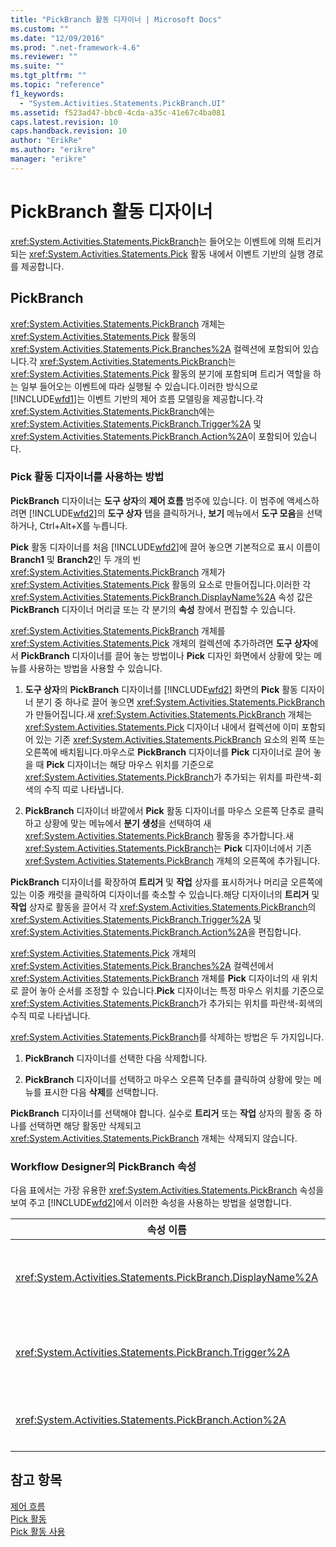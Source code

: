 ```yaml
---
title: "PickBranch 활동 디자이너 | Microsoft Docs"
ms.custom: ""
ms.date: "12/09/2016"
ms.prod: ".net-framework-4.6"
ms.reviewer: ""
ms.suite: ""
ms.tgt_pltfrm: ""
ms.topic: "reference"
f1_keywords: 
  - "System.Activities.Statements.PickBranch.UI"
ms.assetid: f523ad47-bbc0-4cda-a35c-41e67c4ba081
caps.latest.revision: 10
caps.handback.revision: 10
author: "ErikRe"
ms.author: "erikre"
manager: "erikre"
---
```

# PickBranch 활동 디자이너
<xref:System.Activities.Statements.PickBranch>는 들어오는 이벤트에 의해 트리거되는 <xref:System.Activities.Statements.Pick> 활동 내에서 이벤트 기반의 실행 경로를 제공합니다.  
  
## PickBranch  
 <xref:System.Activities.Statements.PickBranch> 개체는 <xref:System.Activities.Statements.Pick> 활동의 <xref:System.Activities.Statements.Pick.Branches%2A> 컬렉션에 포함되어 있습니다.각 <xref:System.Activities.Statements.PickBranch>는 <xref:System.Activities.Statements.Pick> 활동의 분기에 포함되며 트리거 역할을 하는 일부 들어오는 이벤트에 따라 실행될 수 있습니다.이러한 방식으로 [!INCLUDE[wfd1](../workflow-designer/includes/wfd1_md.md)]는 이벤트 기반의 제어 흐름 모델링을 제공합니다.각 <xref:System.Activities.Statements.PickBranch>에는 <xref:System.Activities.Statements.PickBranch.Trigger%2A> 및 <xref:System.Activities.Statements.PickBranch.Action%2A>이 포함되어 있습니다.  
  
### Pick 활동 디자이너를 사용하는 방법  
 **PickBranch** 디자이너는 **도구 상자**의 **제어 흐름** 범주에 있습니다. 이 범주에 액세스하려면 [!INCLUDE[wfd2](../workflow-designer/includes/wfd2_md.md)]의 **도구 상자** 탭을 클릭하거나, **보기** 메뉴에서 **도구 모음**을 선택하거나, Ctrl\+Alt\+X를 누릅니다.  
  
 **Pick** 활동 디자이너를 처음 [!INCLUDE[wfd2](../workflow-designer/includes/wfd2_md.md)]에 끌어 놓으면 기본적으로 표시 이름이 **Branch1** 및 **Branch2**인 두 개의 빈 <xref:System.Activities.Statements.PickBranch> 개체가 <xref:System.Activities.Statements.Pick> 활동의 요소로 만들어집니다.이러한 각 <xref:System.Activities.Statements.PickBranch.DisplayName%2A> 속성 값은 **PickBranch** 디자이너 머리글 또는 각 분기의 **속성** 창에서 편집할 수 있습니다.  
  
 <xref:System.Activities.Statements.PickBranch> 개체를 <xref:System.Activities.Statements.Pick> 개체의 컬렉션에 추가하려면 **도구 상자**에서 **PickBranch** 디자이너를 끌어 놓는 방법이나 **Pick** 디자인 화면에서 상황에 맞는 메뉴를 사용하는 방법을 사용할 수 있습니다.  
  
1.  **도구 상자**의 **PickBranch** 디자이너를 [!INCLUDE[wfd2](../workflow-designer/includes/wfd2_md.md)] 화면의 **Pick** 활동 디자이너 분기 중 하나로 끌어 놓으면 <xref:System.Activities.Statements.PickBranch>가 만들어집니다.새 <xref:System.Activities.Statements.PickBranch> 개체는 <xref:System.Activities.Statements.Pick> 디자이너 내에서 컬렉션에 이미 포함되어 있는 기존 <xref:System.Activities.Statements.PickBranch> 요소의 왼쪽 또는 오른쪽에 배치됩니다.마우스로 **PickBranch** 디자이너를 **Pick** 디자이너로 끌어 놓을 때 **Pick** 디자이너는 해당 마우스 위치를 기준으로 <xref:System.Activities.Statements.PickBranch>가 추가되는 위치를 파란색\-회색의 수직 띠로 나타냅니다.  
  
2.  **PickBranch** 디자이너 바깥에서 **Pick** 활동 디자이너를 마우스 오른쪽 단추로 클릭하고 상황에 맞는 메뉴에서 **분기 생성**을 선택하여 새 <xref:System.Activities.Statements.PickBranch> 활동을 추가합니다.새 <xref:System.Activities.Statements.PickBranch>는 **Pick** 디자이너에서 기존 <xref:System.Activities.Statements.PickBranch> 개체의 오른쪽에 추가됩니다.  
  
 **PickBranch** 디자이너를 확장하여 **트리거** 및 **작업** 상자를 표시하거나 머리글 오른쪽에 있는 이중 캐럿을 클릭하여 디자이너를 축소할 수 있습니다.해당 디자이너의 **트리거** 및 **작업** 상자로 활동을 끌어서 각 <xref:System.Activities.Statements.PickBranch>의 <xref:System.Activities.Statements.PickBranch.Trigger%2A> 및 <xref:System.Activities.Statements.PickBranch.Action%2A>을 편집합니다.  
  
 <xref:System.Activities.Statements.Pick> 개체의 <xref:System.Activities.Statements.Pick.Branches%2A> 컬렉션에서 <xref:System.Activities.Statements.PickBranch> 개체를 **Pick** 디자이너의 새 위치로 끌어 놓아 순서를 조정할 수 있습니다.**Pick** 디자이너는 특정 마우스 위치를 기준으로 <xref:System.Activities.Statements.PickBranch>가 추가되는 위치를 파란색\-회색의 수직 띠로 나타냅니다.  
  
 <xref:System.Activities.Statements.PickBranch>를 삭제하는 방법은 두 가지입니다.  
  
1.  **PickBranch** 디자이너를 선택한 다음 삭제합니다.  
  
2.  **PickBranch** 디자이너를 선택하고 마우스 오른쪽 단추를 클릭하여 상황에 맞는 메뉴를 표시한 다음 **삭제**를 선택합니다.  
  
 **PickBranch** 디자이너를 선택해야 합니다. 실수로 **트리거** 또는 **작업** 상자의 활동 중 하나를 선택하면 해당 활동만 삭제되고 <xref:System.Activities.Statements.PickBranch> 개체는 삭제되지 않습니다.  
  
### Workflow Designer의 PickBranch 속성  
 다음 표에서는 가장 유용한 <xref:System.Activities.Statements.PickBranch> 속성을 보여 주고 [!INCLUDE[wfd2](../workflow-designer/includes/wfd2_md.md)]에서 이러한 속성을 사용하는 방법을 설명합니다.  
  
|속성 이름|필수|사용법|  
|-----------|--------|---------|  
|<xref:System.Activities.Statements.PickBranch.DisplayName%2A>|False|**PickBranch** 디자이너의 머리글에 표시되는 이름입니다.기본값은 Branch입니다.<br /><br /> <xref:System.Activities.Activity.DisplayName%2A>은 꼭 필요하지 않더라도 사용하는 것이 좋습니다.|  
|<xref:System.Activities.Statements.PickBranch.Trigger%2A>|True|각 <xref:System.Activities.Statements.PickBranch>에는 <xref:System.Activities.Statements.PickBranch.Action%2A>을 호출할 수 있는 <xref:System.Activities.Statements.PickBranch.Trigger%2A> 활동이 포함되어 있습니다.|  
|<xref:System.Activities.Statements.PickBranch.Action%2A>|False|각 <xref:System.Activities.Statements.PickBranch>에는 트리거될 경우 실행되는 <xref:System.Activities.Statements.PickBranch.Action%2A>이 포함되어 있습니다.|  
  
## 참고 항목  
 [제어 흐름](../workflow-designer/control-flow-activity-designers.md)   
 [Pick 활동](../Topic/Pick%20Activity.md)   
 [Pick 활동 사용](../Topic/Using%20the%20Pick%20Activity.md)